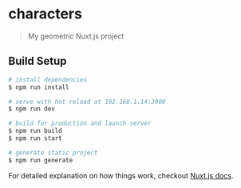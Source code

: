# characters

> My geometric Nuxt.js project

## Build Setup

``` bash
# install dependencies
$ npm run install

# serve with hot reload at 192.168.1.14:3000
$ npm run dev

# build for production and launch server
$ npm run build
$ npm run start

# generate static project
$ npm run generate
```

For detailed explanation on how things work, checkout [Nuxt.js docs](https://nuxtjs.org).
